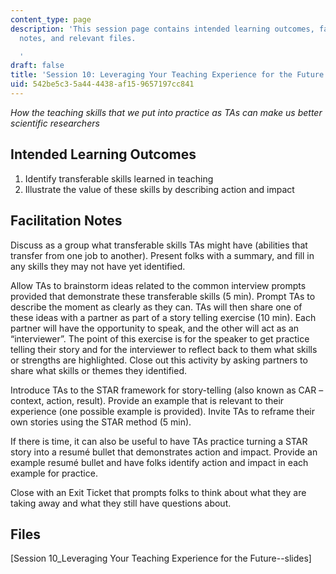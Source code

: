 ```yaml
---
content_type: page
description: 'This session page contains intended learning outcomes, facilitation
  notes, and relevant files.

  '
draft: false
title: 'Session 10: Leveraging Your Teaching Experience for the Future'
uid: 542be5c3-5a44-4438-af15-9657197cc841
---
```

*How the teaching skills that we put into practice as TAs can make us better scientific researchers*

## Intended Learning Outcomes

1. Identify transferable skills learned in teaching
2. Illustrate the value of these skills by describing action and impact

## Facilitation Notes

Discuss as a group what transferable skills TAs might have (abilities that transfer from one job to another). Present folks with a summary, and fill in any skills they may not have yet identified.

Allow TAs to brainstorm ideas related to the common interview prompts provided that demonstrate these transferable skills (5 min). Prompt TAs to describe the moment as clearly as they can. TAs will then share one of these ideas with a partner as part of a story telling exercise (10 min). Each partner will have the opportunity to speak, and the other will act as an “interviewer”. The point of this exercise is for the speaker to get practice telling their story and for the interviewer to reflect back to them what skills or strengths are highlighted. Close out this activity by asking partners to share what skills or themes they identified.

Introduce TAs to the STAR framework for story-telling (also known as CAR – context, action, result). Provide an example that is relevant to their experience (one possible example is provided). Invite TAs to reframe their own stories using the STAR method (5 min).

If there is time, it can also be useful to have TAs practice turning a STAR story into a resumé bullet that demonstrates action and impact. Provide an example resumé bullet and have folks identify action and impact in each example for practice.

Close with an Exit Ticket that prompts folks to think about what they are taking away and what they still have questions about.

## Files

\[Session 10\_Leveraging Your Teaching Experience for the Future--slides\]